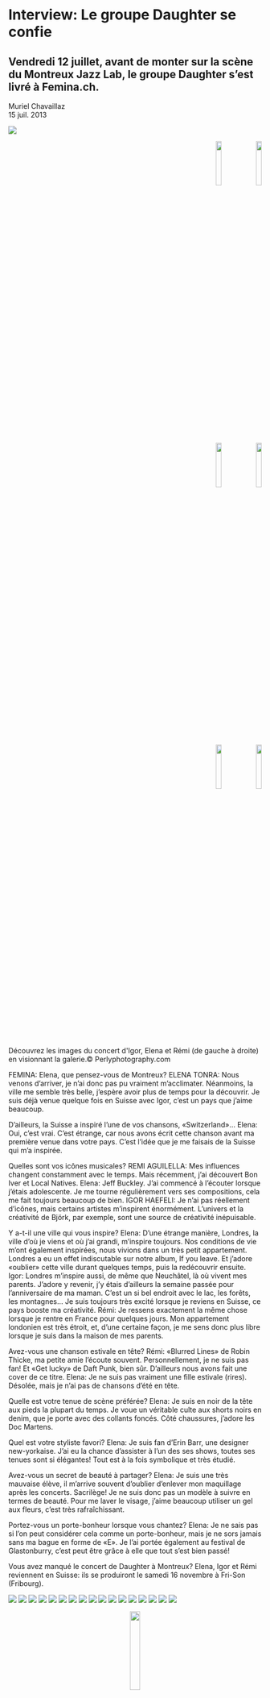 # Interview: Le groupe Daughter se confie
## Vendredi 12 juillet, avant de monter sur la scène du Montreux Jazz Lab, le groupe Daughter s’est livré à Femina.ch.

Muriel Chavaillaz \
15 juil. 2013

<img src="/Images/Perlyphotography/img_4514.jpg"> 

<p align="right">  
<img src="/Images/Perlyphotography/img_4528.jpg" width=15%>  <img src="/Images/Perlyphotography/img_4622.jpg" width=15%> </p>  
<p align="right">  
<img src="/Images/Perlyphotography/img_4626.jpg" width=15%>  <img src="/Images/Perlyphotography/img_4633.jpg" width=15%> </p>
<p align="right">  
<img src="/Images/Perlyphotography/img_4645.jpg" width=15%>  <img src="/Images/Perlyphotography/img_4656.jpg" width=15%> </p>  

  
Découvrez les images du concert d'Igor, Elena et Rémi (de gauche à droite) en visionnant la galerie.© Perlyphotography.com

FEMINA: Elena, que pensez-vous de Montreux?
ELENA TONRA: Nous venons d’arriver, je n’ai donc pas pu vraiment m’acclimater. Néanmoins, la ville me semble très belle, j’espère avoir plus de temps pour la découvrir. Je suis déjà venue quelque fois en Suisse avec Igor, c’est un pays que j’aime beaucoup.

D’ailleurs, la Suisse a inspiré l’une de vos chansons, «Switzerland»…
Elena: Oui, c’est vrai. C’est étrange, car nous avons écrit cette chanson avant ma première venue dans votre pays. C’est l’idée que je me faisais de la Suisse qui m’a inspirée.

Quelles sont vos icônes musicales?
REMI AGUILELLA: Mes influences changent constamment avec le temps. Mais récemment, j’ai découvert Bon Iver et Local Natives.
Elena: Jeff Buckley. J’ai commencé à l’écouter lorsque j’étais adolescente. Je me tourne régulièrement vers ses compositions, cela me fait toujours beaucoup de bien.
IGOR HAEFELI: Je n’ai pas réellement d’icônes, mais certains artistes m’inspirent énormément. L’univers et la créativité de Björk, par exemple, sont une source de créativité inépuisable.

Y a-t-il une ville qui vous inspire?
Elena: D’une étrange manière, Londres, la ville d’où je viens et où j’ai grandi, m’inspire toujours. Nos conditions de vie m’ont également inspirées, nous vivions dans un très petit appartement. Londres a eu un effet indiscutable sur notre album, If you leave. Et j’adore «oublier» cette ville durant quelques temps, puis la redécouvrir ensuite.
Igor: Londres m’inspire aussi, de même que Neuchâtel, là où vivent mes parents. J’adore y revenir, j’y étais d’ailleurs la semaine passée pour l’anniversaire de ma maman. C’est un si bel endroit avec le lac, les forêts, les montagnes… Je suis toujours très excité lorsque je reviens en Suisse, ce pays booste ma créativité.
Rémi: Je ressens exactement la même chose lorsque je rentre en France pour quelques jours. Mon appartement londonien est très étroit, et, d’une certaine façon, je me sens donc plus libre lorsque je suis dans la maison de mes parents.

Avez-vous une chanson estivale en tête?
Rémi: «Blurred Lines» de Robin Thicke, ma petite amie l’écoute souvent. Personnellement, je ne suis pas fan! Et «Get lucky» de Daft Punk, bien sûr. D’ailleurs nous avons fait une cover de ce titre.
Elena: Je ne suis pas vraiment une fille estivale (rires). Désolée, mais je n’ai pas de chansons d’été en tête.

Quelle est votre tenue de scène préférée?
Elena: Je suis en noir de la tête aux pieds la plupart du temps. Je voue un véritable culte aux shorts noirs en denim, que je porte avec des collants foncés. Côté chaussures, j’adore les Doc Martens.

Quel est votre styliste favori?
Elena: Je suis fan d’Erin Barr, une designer new-yorkaise. J’ai eu la chance d’assister à l’un des ses shows, toutes ses tenues sont si élégantes! Tout est à la fois symbolique et très étudié.

Avez-vous un secret de beauté à partager?
Elena: Je suis une très mauvaise élève, il m’arrive souvent d’oublier d’enlever mon maquillage après les concerts. Sacrilège! Je ne suis donc pas un modèle à suivre en termes de beauté. Pour me laver le visage, j’aime beaucoup utiliser un gel aux fleurs, c’est très rafraîchissant.

Portez-vous un porte-bonheur lorsque vous chantez?
Elena: Je ne sais pas si l’on peut considérer cela comme un porte-bonheur, mais je ne sors jamais sans ma bague en forme de «E». Je l’ai portée également au festival de Glastonburry, c’est peut être grâce à elle que tout s’est bien passé!

Vous avez manqué le concert de Daughter à Montreux? Elena, Igor et Rémi reviennent en Suisse: ils se produiront le samedi 16 novembre à Fri-Son (Fribourg).

<img src="/Images/Perlyphotography/img_4528.jpg">
<img src="/Images/Perlyphotography/img_4622.jpg">
<img src="/Images/Perlyphotography/img_4626.jpg">
<img src="/Images/Perlyphotography/img_4633.jpg">
<img src="/Images/Perlyphotography/img_4645.jpg">
<img src="/Images/Perlyphotography/img_4656.jpg">
<img src="/Images/Perlyphotography/img_4662.jpg">
<img src="/Images/Perlyphotography/img_4667.jpg">
<img src="/Images/Perlyphotography/img_4672.jpg">
<img src="/Images/Perlyphotography/img_4675.jpg">
<img src="/Images/Perlyphotography/img_4681.jpg">
<img src="/Images/Perlyphotography/img_4682.jpg">
<img src="/Images/Perlyphotography/img_4688.jpg">
<img src="/Images/Perlyphotography/img_4688-2.jpg">
<img src="/Images/Perlyphotography/img_4712.jpg">
<img src="/Images/Perlyphotography/img_4715.jpg">
<img src="/Images/Perlyphotography/img_4718.jpg">

<p align="center">
<img src="/Text/Resources/Chavaillaz_Muriel_02-Copie.jpg" height=20% width=20%>
</p>

<p align="center">
Ecrit par
</p>
<p align="center">
Muriel Chavaillaz 
</p>
